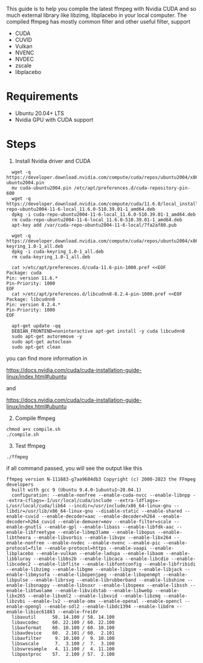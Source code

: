 This guide is to help you compile the latest ffmpeg with Nvidia CUDA and so much external library like libzimg, libplacebo 
in your local computer.
The compiled ffmpeg has mostly common filter and other useful filter, support
- CUDA
- CUVID
- Vulkan
- NVENC
- NVDEC
- zscale
- libplacebo

# Requirements
- Ubuntu 20.04+ LTS
- Nvidia GPU with CUDA support

# Steps
1. Install Nvidia driver and CUDA
```shell
  wget -q https://developer.download.nvidia.com/compute/cuda/repos/ubuntu2004/x86_64/cuda-ubuntu2004.pin
  mv cuda-ubuntu2004.pin /etc/apt/preferences.d/cuda-repository-pin-600
  wget -q https://developer.download.nvidia.com/compute/cuda/11.6.0/local_installers/cuda-repo-ubuntu2004-11-6-local_11.6.0-510.39.01-1_amd64.deb
  dpkg -i cuda-repo-ubuntu2004-11-6-local_11.6.0-510.39.01-1_amd64.deb
  rm cuda-repo-ubuntu2004-11-6-local_11.6.0-510.39.01-1_amd64.deb
  apt-key add /var/cuda-repo-ubuntu2004-11-6-local/7fa2af80.pub

  wget -q https://developer.download.nvidia.com/compute/cuda/repos/ubuntu2004/x86_64/cuda-keyring_1.0-1_all.deb
  dpkg -i cuda-keyring_1.0-1_all.deb
  rm cuda-keyring_1.0-1_all.deb

  cat >/etc/apt/preferences.d/cuda-11.6-pin-1000.pref <<EOF
Package: cuda
Pin: version 11.6.*
Pin-Priority: 1000
EOF
  cat >/etc/apt/preferences.d/libcudnn8-8.2.4-pin-1000.pref <<EOF
Package: libcudnn8
Pin: version 8.2.4.*
Pin-Priority: 1000
EOF

  apt-get update -qq
  DEBIAN_FRONTEND=noninteractive apt-get install -y cuda libcudnn8
  sudo apt-get autoremove -y
  sudo apt-get autoclean
  sudo apt-get clean
```
you can find more information in 

https://docs.nvidia.com/cuda/cuda-installation-guide-linux/index.html#ubuntu 

and 

https://docs.nvidia.com/cuda/cuda-installation-guide-linux/index.html#ubuntu

2. Compile ffmpeg
```shell
chmod a+x compile.sh
./compile.sh
```
3. Test ffmpeg
```shell
./ffmpeg
```
if all command passed, you will see the output like this
```text
ffmpeg version N-111683-g7aa9684db3 Copyright (c) 2000-2023 the FFmpeg developers
  built with gcc 9 (Ubuntu 9.4.0-1ubuntu1~20.04.1)
  configuration: --enable-nonfree --enable-cuda-nvcc --enable-libnpp --extra-cflags=-I/usr/local/cuda/include --extra-ldflags=-L/usr/local/cuda/lib64 --incdir=/usr/include/x86_64-linux-gnu --libdir=/usr/lib/x86_64-linux-gnu --disable-static --enable-shared --enable-cuvid --enable-decoder=aac --enable-decoder=h264 --enable-decoder=h264_cuvid --enable-demuxer=mov --enable-filter=scale --enable-gnutls --enable-gpl --enable-libass --enable-libfdk-aac --enable-libfreetype --enable-libmp3lame --enable-libopus --enable-libtheora --enable-libvorbis --enable-libvpx --enable-libx264 --enable-nonfree --enable-nvdec --enable-nvenc --enable-pic --enable-protocol=file --enable-protocol=https --enable-vaapi --enable-libplacebo --enable-vulkan --enable-ladspa --enable-libaom --enable-libbluray --enable-libbs2b --enable-libcaca --enable-libcdio --enable-libcodec2 --enable-libflite --enable-libfontconfig --enable-libfribidi --enable-libzimg --enable-libgme --enable-libgsm --enable-libjack --enable-libmysofa --enable-libopenjpeg --enable-libopenmpt --enable-libpulse --enable-librsvg --enable-librubberband --enable-libshine --enable-libsnappy --enable-libsoxr --enable-libspeex --enable-libssh --enable-libtwolame --enable-libvidstab --enable-libwebp --enable-libx265 --enable-libxml2 --enable-libxvid --enable-libzmq --enable-libzvbi --enable-lv2 --enable-omx --enable-openal --enable-opencl --enable-opengl --enable-sdl2 --enable-libdc1394 --enable-libdrm --enable-libiec61883 --enable-frei0r
  libavutil      58. 14.100 / 58. 14.100
  libavcodec     60. 22.100 / 60. 22.100
  libavformat    60. 10.100 / 60. 10.100
  libavdevice    60.  2.101 / 60.  2.101
  libavfilter     9. 10.100 /  9. 10.100
  libswscale      7.  3.100 /  7.  3.100
  libswresample   4. 11.100 /  4. 11.100
  libpostproc    57.  2.100 / 57.  2.100
```

